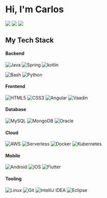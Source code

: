 # Hi, I'm Carlos

[![](https://img.shields.io/badge/LinkedIn-carlos-blue?style=flat-square)](www.linkedin.com/in/carlos-alberto-diaz-barboza-7086075a)
[![](https://img.shields.io/badge/Homepage-cadb-craftsman.com-brightgreen?style=flat-square)](http://cadb-craftsman.com)
[![](https://img.shields.io/badge/Email-cadb.craftsman%40gmail.com-red?style=flat-square)](mailto:cadb.craftsman@gmail.com)

## My Tech Stack

#### Backend

![Java](http://img.shields.io/badge/-Java-007396?style=flat-square&logo=java&logoColor=ffffff)
![Spring](http://img.shields.io/badge/-Spring-6DB33F?style=flat-square&logo=spring&logoColor=ffffff)
![kotlin](http://img.shields.io/badge/-Kotlin-DC322F?style=flat-square&logo=scala&logoColor=ffffff)

![Bash](http://img.shields.io/badge/-Bash-4EAA25?style=flat-square&logo=gnu-bash&logoColor=ffffff)
![Python](http://img.shields.io/badge/-Python-3776AB?style=flat-square&logo=python&logoColor=ffffff)

#### Frontend

![HTML5](http://img.shields.io/badge/-HTML5-E34F26?style=flat-square&logo=html5&logoColor=ffffff)
![CSS3](http://img.shields.io/badge/-CSS3-1572B6?style=flat-square&logo=css3&logoColor=ffffff)
![Angular](http://img.shields.io/badge/-Angular-DD0031?style=flat-square&logo=angular&logoColor=ffffff)
![Vaadin](http://img.shields.io/badge/-Vaadin-DD0031?style=flat-square&logo=vaadin&logoColor=ffffff)

#### Database

![MySQL](http://img.shields.io/badge/-MySQL-003545?style=flat-square&logo=mysql&logoColor=ffffff)
![MongoDB](http://img.shields.io/badge/-MongoDB-005571?style=flat-square&logo=mongodb&logoColor=ffffff)
![Oracle](http://img.shields.io/badge/-Oracle-DC382D?style=flat-square&logo=oracle&logoColor=ffffff)

#### Cloud

![AWS](http://img.shields.io/badge/-AWS-232F3E?style=flat-square&logo=amazon-aws&logoColor=ffffff)
![Serverless](http://img.shields.io/badge/-Serverless-E2231A?style=flat-square&logo=serverless&logoColor=ffffff)
![Docker](http://img.shields.io/badge/-Docker-2496ED?style=flat-square&logo=docker&logoColor=ffffff)
![Kubernetes](http://img.shields.io/badge/-Kubernetes-2496ED?style=flat-square&logo=kubernetes&logoColor=ffffff)

#### Mobile

![Android](http://img.shields.io/badge/-Android-3DDC84?style=flat-square&logo=android&logoColor=ffffff)
![iOS](http://img.shields.io/badge/-E25A1C?style=flat-square&logo=ios&logoColor=ffffff)
![Flutter](http://img.shields.io/badge/-Flutter-FF6600?style=flat-square&logo=flutter&logoColor=ffffff)

#### Tooling

![Linux](http://img.shields.io/badge/-Linux-FCC624?style=flat-square&logo=linux&logoColor=ffffff)
![Git](http://img.shields.io/badge/-Git-F05032?style=flat-square&logo=git&logoColor=ffffff)
![IntelliJ IDEA](http://img.shields.io/badge/-IntelliJ_IDEA-000000?style=flat-square&logo=intellij-idea&logoColor=ffffff)
![Eclipse](http://img.shields.io/badge/-Eclipse-000000?style=flat-square&logo=eclipse&logoColor=ffffff)
